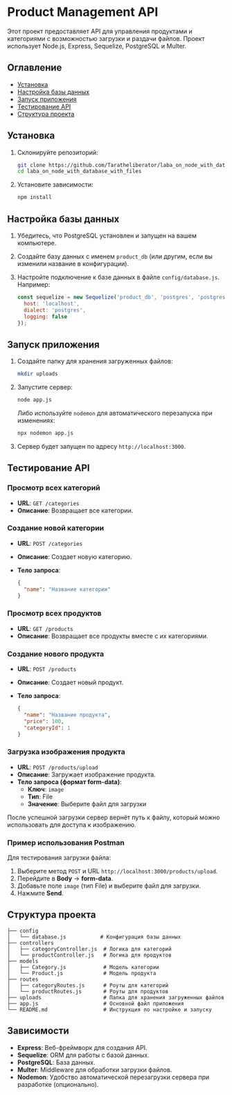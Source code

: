 
# Product Management API

Этот проект предоставляет API для управления продуктами и категориями с возможностью загрузки и раздачи файлов. Проект использует Node.js, Express, Sequelize, PostgreSQL и Multer.

## Оглавление

- [Установка](#установка)
- [Настройка базы данных](#настройка-базы-данных)
- [Запуск приложения](#запуск-приложения)
- [Тестирование API](#тестирование-api)
- [Структура проекта](#структура-проекта)

## Установка

1. Склонируйте репозиторий:

   ```bash
   git clone https://github.com/Taratheliberator/laba_on_node_with_database_with_files
   cd laba_on_node_with_database_with_files
   ```

2. Установите зависимости:

   ```bash
   npm install
   ```

## Настройка базы данных

1. Убедитесь, что PostgreSQL установлен и запущен на вашем компьютере.
2. Создайте базу данных с именем `product_db` (или другим, если вы изменили название в конфигурации).
3. Настройте подключение к базе данных в файле `config/database.js`. Например:

   ```javascript
   const sequelize = new Sequelize('product_db', 'postgres', 'postgres', {
     host: 'localhost',
     dialect: 'postgres',
     logging: false
   });
   ```

## Запуск приложения

1. Создайте папку для хранения загруженных файлов:

   ```bash
   mkdir uploads
   ```

2. Запустите сервер:

   ```bash
   node app.js
   ```

   Либо используйте `nodemon` для автоматического перезапуска при изменениях:

   ```bash
   npx nodemon app.js
   ```

3. Сервер будет запущен по адресу `http://localhost:3000`.

## Тестирование API

### Просмотр всех категорий

- **URL**: `GET /categories`
- **Описание**: Возвращает все категории.

### Создание новой категории

- **URL**: `POST /categories`
- **Описание**: Создает новую категорию.
- **Тело запроса**:

  ```json
  {
    "name": "Название категории"
  }
  ```

### Просмотр всех продуктов

- **URL**: `GET /products`
- **Описание**: Возвращает все продукты вместе с их категориями.

### Создание нового продукта

- **URL**: `POST /products`
- **Описание**: Создает новый продукт.
- **Тело запроса**:

  ```json
  {
    "name": "Название продукта",
    "price": 100,
    "categoryId": 1
  }
  ```

### Загрузка изображения продукта

- **URL**: `POST /products/upload`
- **Описание**: Загружает изображение продукта.
- **Тело запроса (формат form-data)**:
  - **Ключ**: `image`
  - **Тип**: File
  - **Значение**: Выберите файл для загрузки

После успешной загрузки сервер вернёт путь к файлу, который можно использовать для доступа к изображению.

### Пример использования Postman

Для тестирования загрузки файла:
1. Выберите метод `POST` и URL `http://localhost:3000/products/upload`.
2. Перейдите в **Body** -> **form-data**.
3. Добавьте поле `image` (тип File) и выберите файл для загрузки.
4. Нажмите **Send**.

## Структура проекта

```
├── config
│   └── database.js           # Конфигурация базы данных
├── controllers
│   ├── categoryController.js  # Логика для категорий
│   └── productController.js   # Логика для продуктов
├── models
│   ├── Category.js            # Модель категории
│   └── Product.js             # Модель продукта
├── routes
│   ├── categoryRoutes.js      # Роуты для категорий
│   └── productRoutes.js       # Роуты для продуктов
├── uploads                    # Папка для хранения загруженных файлов
├── app.js                     # Основной файл приложения
└── README.md                  # Инструкция по настройке и запуску
```

## Зависимости

- **Express**: Веб-фреймворк для создания API.
- **Sequelize**: ORM для работы с базой данных.
- **PostgreSQL**: База данных.
- **Multer**: Middleware для обработки загрузки файлов.
- **Nodemon**: Удобство автоматической перезагрузки сервера при разработке (опционально).


